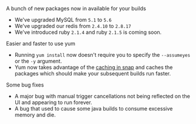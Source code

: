 A bunch of new packages now in available for your builds

* We've upgraded MySQL from `5.1` to `5.6`
* We've upgraded our redis from `2.4.10` to `2.8.17`
* We've introduced ruby `2.1.4` and ruby `2.1.5` is coming soon.

Easier and faster to use yum

* Running `yum install` now doesn't require you to specify the `--assumeyes` or the `-y` argument.
* Yum now takes advantage of the [caching in snap](http://docs.snap-ci.com/speeding-up-builds/caching/) and caches the packages which should make your subsequent builds run faster.

Some bug fixes

* A major bug with manual trigger cancellations not being reflected on the UI and appearing to run forever.
* A bug that used to cause some java builds to consume excessive memory and die.
